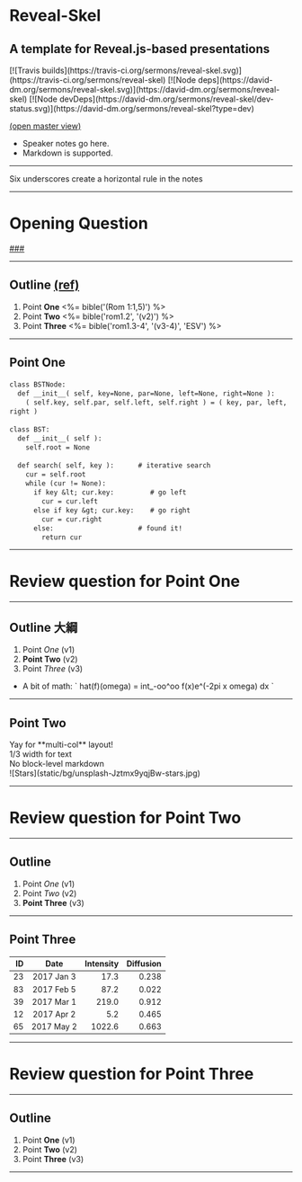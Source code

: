 <!-- .slide: <%= bg("unsplash-Jztmx9yqjBw-stars.jpg") %> data-state="title" -->
# Reveal-Skel
## A template for Reveal.js-based presentations

<div>
[![Travis builds](https://travis-ci.org/sermons/reveal-skel.svg)](https://travis-ci.org/sermons/reveal-skel)
[![Node deps](https://david-dm.org/sermons/reveal-skel.svg)](https://david-dm.org/sermons/reveal-skel)
[![Node devDeps](https://david-dm.org/sermons/reveal-skel/dev-status.svg)](https://david-dm.org/sermons/reveal-skel?type=dev)
</div>

[(open master view)](http://reveal-skel.seanho.com/?s=45ba034647cea150 "ref")

>>>
+ Speaker notes go here.
+ Markdown is supported.

______

Six underscores create a horizontal rule in the notes

---
<!-- .slide: data-background="white" -->
# Opening **Question**

[###](#/outline "secret")

---
<!-- .slide: <%= bg("unsplash-Jztmx9yqjBw-stars.jpg") %> id="outline" -->
## Outline [(ref)](# "ref")
1. Point **One** <%= bible('(Rom 1:1,5)') %>
2. Point **Two** <%= bible('rom1.2', '(v2)') %>
3. Point **Three** <%= bible('rom1.3-4', '(v3-4)', 'ESV') %>

******
## Point One
```
class BSTNode:
  def __init__( self, key=None, par=None, left=None, right=None ):
    ( self.key, self.par, self.left, self.right ) = ( key, par, left, right )

class BST:
  def __init__( self ):
    self.root = None

  def search( self, key ):      # iterative search
    cur = self.root
    while (cur != None):
      if key &lt; cur.key:         # go left
        cur = cur.left
      else if key &gt; cur.key:    # go right
        cur = cur.right
      else:                     # found it!
        return cur
```

******
<!-- .slide: data-background="white" -->
# Review question for Point **One**

---
<!-- .slide: <%= bg("unsplash-Jztmx9yqjBw-stars.jpg") %> -->
## Outline <span class="zh">大綱</span>
1. Point *One* <span class="ref">(v1)</span>
2. **Point Two** <span class="ref">(v2)</span>
3. Point *Three* <span class="ref">(v3)</span>
  + A bit of math: \` hat(f)(omega) = int\_-oo^oo f(x)e^(-2pi x omega) dx \`

******
## Point Two

<div class="imgbox">
<div>
Yay for **multi-col** layout! <br/>
1/3 width for text <br/>
No block-level markdown
</div>
<div style="flex:2; -webkit-box-flex:0.5">
![Stars](static/bg/unsplash-Jztmx9yqjBw-stars.jpg)
</div>
</div>

******
<!-- .slide: data-background="white" -->
# Review question for Point **Two**

---
<!-- .slide: <%= bg("unsplash-Jztmx9yqjBw-stars.jpg") %> -->
## Outline
1. Point *One* <span class="ref">(v1)</span>
2. Point *Two* <span class="ref">(v2)</span>
3. **Point Three** <span class="ref">(v3)</span>

******
## Point Three

| ID |     Date    | Intensity | Diffusion |
|---:|:-----------:|----------:|----------:|
| 23 | 2017 Jan  3 |    17.3   |   0.238   |
| 83 | 2017 Feb  5 |    87.2   |   0.022   |
| 39 | 2017 Mar  1 |   219.0   |   0.912   |
| 12 | 2017 Apr  2 |     5.2   |   0.465   |
| 65 | 2017 May  2 |  1022.6   |   0.663   |

******
<!-- .slide: data-background="white" -->
# Review question for Point **Three**

---
<!-- .slide: <%= bg("unsplash-Jztmx9yqjBw-stars.jpg") %> -->
## Outline
1. Point **One** <span class="ref">(v1)</span>
2. Point **Two** <span class="ref">(v2)</span>
3. Point **Three** <span class="ref">(v3)</span>

---
<!-- .slide: <%= bg("unsplash-Jztmx9yqjBw-stars.jpg") %> class="empty" -->
